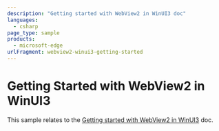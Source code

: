 ```yaml
---
description: "Getting started with WebView2 in WinUI3 doc"
languages: 
  - csharp
page_type: sample
products: 
  - microsoft-edge
urlFragment: webview2-winui3-getting-started
---
```

# Getting Started with WebView2 in WinUI3

This sample relates to the [Getting started with WebView2 in WinUI3](https://docs.microsoft.com/microsoft-edge/webview2/gettingstarted/winui) doc.
